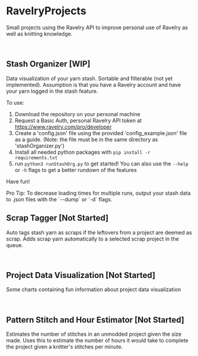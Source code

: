 # RavelryProjects
Small projects using the Ravelry API to improve personal use of Ravelry as well as knitting knowledge.

<br />

## Stash Organizer [WIP]
Data visualization of your yarn stash. Sortable and filterable (not yet implemented). Assumption is that you have a Ravelry account and have your yarn logged in the stash feature.<p><p>
To use:<p>
1. Download the repository on your personal machine
2. Request a Basic Auth, personal Ravelry API token at https://www.ravelry.com/pro/developer
3. Create a 'config.json' file using the provided 'config_example.json' file as a guide. (Note: the file must be in the same directory as 'stashOrganizer.py')
4. Install all needed python packages with `pip install -r requirements.txt`
5. run `python3 runStashOrg.py` to get started! You can also use the `--help` or `-h` flags to get a better rundown of the features
<p>Have fun!<p>
Pro Tip: To decrease loading times for multiple runs, output your stash data to .json files with the `--dump` or `-d` flags.

<br />

## Scrap Tagger [Not Started]
Auto tags stash yarn as scraps if the leftovers from a project are deemed as scrap. Adds scrap yarn automatically to a selected scrap project in the queue.

<br />

## Project Data Visualization [Not Started]
Some charts containing fun information about project data visualization

<br />

## Pattern Stitch and Hour Estimator [Not Started]
Estimates the number of stitches in an unmodded project given the size made. Uses this to estimate the number of hours it would take to complete the project given a knitter's stitches per minute. 